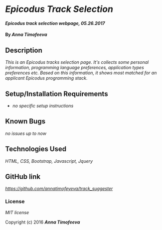 # _Epicodus Track Selection_

#### _Epicodus track selection webpage, 05.26.2017_

#### By _**Anna Timofeeva**_

## Description

_This is an Epicodus tracks selection page. It's collects some personal information, programming language preferences, application types preferences etc. Based on this information, it shows most matched for an applicant Epicodus programming stack._

## Setup/Installation Requirements

* _no specific setup instructions_

## Known Bugs

_no issues up to now_

## Technologies Used

_HTML, CSS, Bootstrap, Javascript, Jquery_

## GitHub link

_https://github.com/annatimofeyeva/track_suggester_

### License

*MIT license*

Copyright (c) 2016 **_Anna Timofeeva_**
